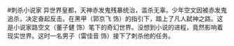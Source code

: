 
#刺杀小说家
异世界皇都，天神赤发鬼残暴统治，滥杀无辜。少年空文因被赤发鬼追杀，决定奋起反击。在黑甲（郭京飞 饰）的指引下，踏上了凡人弑神之路。这是小说家路空文（董子健 饰）笔下的奇幻世界。没想到小说的进程，竟然影响着现实世界。这时一名男子（雷佳音 饰）接下了刺杀他的任务。
